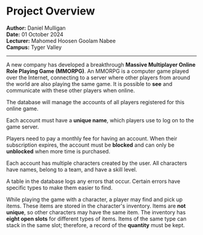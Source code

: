 # Project Overview

**Author:** Daniel Mulligan  
**Date:** 01 October 2024  
**Lecturer:** Mahomed Hoosen Goolam Nabee  
**Campus:** Tyger Valley  

---

A new company has developed a breakthrough **Massive Multiplayer Online Role Playing Game (MMORPG)**. An MMORPG is a computer game played over the Internet, connecting to a server where other players from around the world are also playing the same game. It is possible to **see** and communicate with these other players when online.

The database will manage the accounts of all players registered for this online game.

Each account must have a **unique name**, which players use to log on to the game server.

Players need to pay a monthly fee for having an account. When their subscription expires, the account must be **blocked** and can only be **unblocked** when more time is purchased.

Each account has multiple characters created by the user. All characters have names, belong to a team, and have a skill level.

A table in the database logs any errors that occur. Certain errors have specific types to make them easier to find.

While playing the game with a character, a player may find and pick up items. These items are stored in the character's inventory. Items are **not unique**, so other characters may have the same item. The inventory has **eight open slots** for different types of items. Items of the same type can stack in the same slot; therefore, a record of the **quantity** must be kept.
